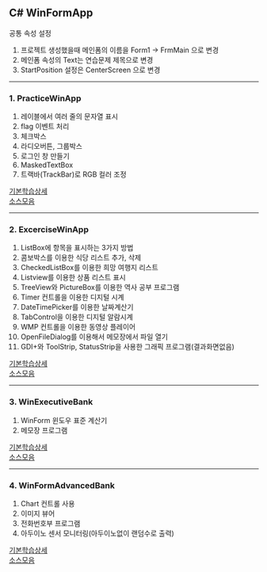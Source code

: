 ## C# WinFormApp
공통 속성 설정
1. 프로젝트 생성했을때 메인폼의 이름을 Form1 -> FrmMain 으로 변경
2. 메인폼 속성의 Text는 연습문제 제목으로 변경
3. StartPosition 설정은 CenterScreen 으로 변경

------------------------------------------------------------------------------------------------------------------------

### 1. PracticeWinApp
1. 레이블에서 여러 줄의 문자열 표시
2. flag 이벤트 처리
3. 체크박스
4. 라디오버튼, 그룹박스
5. 로그인 창 만들기
6. MaskedTextBox
7. 트랙바(TrackBar)로 RGB 컬러 조정

[기본학습상세](https://github.com/SeoDongWoo1216/StudyDesktopApp/blob/main/WinFormApp/21_03_09_128_PracticeWinApp/Readme.md) <br>
[소스모음](https://github.com/SeoDongWoo1216/StudyDesktopApp/tree/main/WinFormApp/21_03_09_128_PracticeWinApp)

------------------------------------------------------------------------------------------------------------------------

### 2. ExcerciseWinApp
1. ListBox에 항목을 표시하는 3가지 방법
2. 콤보박스를 이용한 식당 리스트 추가, 삭제
3. CheckedListBox를 이용한 희망 여행지 리스트
4. Listview를 이용한 상품 리스트 표시
5. TreeView와 PictureBox를 이용한 역사 공부 프로그램
6. Timer 컨트롤을 이용한 디지털 시계
7. DateTimePicker를 이용한 날짜계산기
8. TabControl을 이용한 디지털 알람시계
9. WMP 컨트롤을 이용한 동영상 플레이어
10. OpenFileDialog를 이용해서 메모장에서 파일 열기
11. GDI+와 ToolStrip, StatusStrip을 사용한 그래픽 프로그램(결과화면없음)


[기본학습상세](https://github.com/SeoDongWoo1216/StudyDesktopApp/blob/main/WinFormApp/21_03_10_140_ExcerciseWinApp/Readme.md) <br>
[소스모음](https://github.com/SeoDongWoo1216/StudyDesktopApp/tree/main/WinFormApp/21_03_10_140_ExcerciseWinApp)


------------------------------------------------------------------------------------------------------------------------

### 3. WinExecutiveBank
1. WinForm 윈도우 표준 계산기
2. 메모장 프로그램

[기본학습상세](https://github.com/SeoDongWoo1216/StudyDesktopApp/blob/main/WinFormApp/WinExecutiveBank/Readme.md) <br>
[소스모음](https://github.com/SeoDongWoo1216/StudyDesktopApp/tree/main/WinFormApp/WinExecutiveBank)

------------------------------------------------------------------------------------------------------------------------

### 4. WinFormAdvancedBank
1. Chart 컨트롤 사용
2. 이미지 뷰어
3. 전화번호부 프로그램
4. 아두이노 센서 모니터링(아두이노없이 랜덤수로 출력)

[기본학습상세](https://github.com/SeoDongWoo1216/StudyDesktopApp/blob/main/WinFormApp/210315_WinFormAdvancedBank/Readme.md) <br>
[소스모음](https://github.com/SeoDongWoo1216/StudyDesktopApp/tree/main/WinFormApp/210315_WinFormAdvancedBank)
